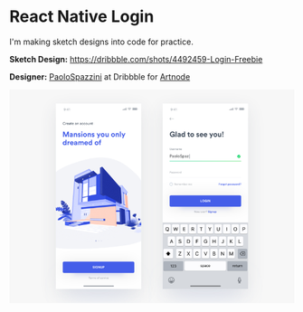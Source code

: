 # React Native Login

I'm making sketch designs into code for practice.

**Sketch Design:** https://dribbble.com/shots/4492459-Login-Freebie

**Designer:** [PaoloSpazzini](https://dribbble.com/PaoloSpazzini) at Dribbble for [Artnode](https://dribbble.com/artnode)

![preview](/sketch/preview.png "Preview")